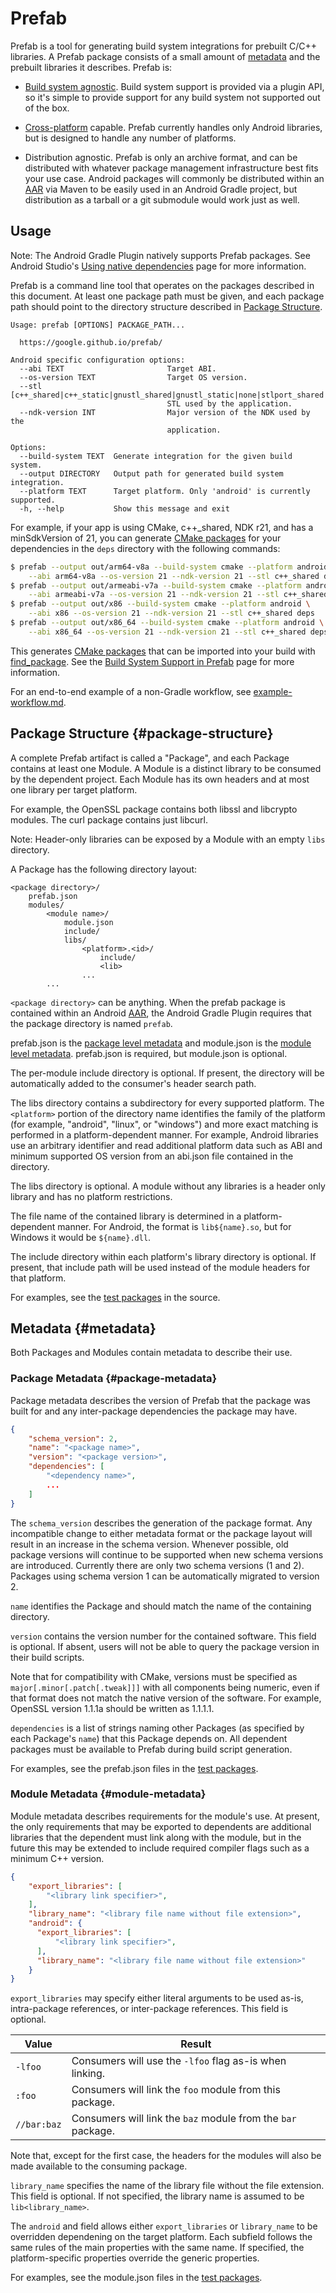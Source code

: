 # Prefab

Prefab is a tool for generating build system integrations for prebuilt C/C++
libraries. A Prefab package consists of a small amount of [metadata] and the
prebuilt libraries it describes. Prefab is:

* [Build system agnostic]. Build system support is provided via a plugin API, so
  it's simple to provide support for any build system not supported out of the
  box.

* [Cross-platform] capable. Prefab currently handles only Android libraries, but
  is designed to handle any number of platforms.

* Distribution agnostic. Prefab is only an archive format, and can be
  distributed with whatever package management infrastructure best fits your use
  case. Android packages will commonly be distributed within an [AAR] via Maven
  to be easily used in an Android Gradle project, but distribution as a tarball
  or a git submodule would work just as well.

[AAR]: https://developer.android.com/studio/projects/android-library
[Build system agnostic]: build-systems.md
[Cross-platform]: platform-support.md
[metadata]: #metadata

## Usage

Note: The Android Gradle Plugin natively supports Prefab packages. See Android
Studio's [Using native dependencies] page for more information.

[Using native dependencies]: https://developer.android.com/studio/build/native-dependencies

Prefab is a command line tool that operates on the packages described in this
document. At least one package path must be given, and each package path should
point to the directory structure described in [Package
Structure](#package-structure).

```text
Usage: prefab [OPTIONS] PACKAGE_PATH...

  https://google.github.io/prefab/

Android specific configuration options:
  --abi TEXT                       Target ABI.
  --os-version TEXT                Target OS version.
  --stl [c++_shared|c++_static|gnustl_shared|gnustl_static|none|stlport_shared|stlport_static|system]
                                   STL used by the application.
  --ndk-version INT                Major version of the NDK used by the
                                   application.

Options:
  --build-system TEXT  Generate integration for the given build system.
  --output DIRECTORY   Output path for generated build system integration.
  --platform TEXT      Target platform. Only 'android' is currently supported.
  -h, --help           Show this message and exit
```

For example, if your app is using CMake, c++_shared, NDK r21, and has a
minSdkVersion of 21, you can generate [CMake packages] for your dependencies in
the `deps` directory with the following commands:

```bash
$ prefab --output out/arm64-v8a --build-system cmake --platform android \
    --abi arm64-v8a --os-version 21 --ndk-version 21 --stl c++_shared deps
$ prefab --output out/armeabi-v7a --build-system cmake --platform android \
    --abi armeabi-v7a --os-version 21 --ndk-version 21 --stl c++_shared deps
$ prefab --output out/x86 --build-system cmake --platform android \
    --abi x86 --os-version 21 --ndk-version 21 --stl c++_shared deps
$ prefab --output out/x86_64 --build-system cmake --platform android \
    --abi x86_64 --os-version 21 --ndk-version 21 --stl c++_shared deps
```

This generates [CMake packages] that can be imported into your build with
[find_package]. See the [Build System Support in Prefab] page for more
information.

For an end-to-end example of a non-Gradle workflow, see [example-workflow.md].

[CMake packages]: https://cmake.org/cmake/help/latest/manual/cmake-packages.7.html
[find_package]: https://cmake.org/cmake/help/latest/command/find_package.html
[Build System Support in Prefab]: build-systems.md
[example-workflow.md]: example-workflow.md

## Package Structure {#package-structure}

A complete Prefab artifact is called a "Package", and each Package contains at
least one Module. A Module is a distinct library to be consumed by the
dependent project. Each Module has its own headers and at most one library per
target platform.

For example, the OpenSSL package contains both libssl and libcrypto modules. The
curl package contains just libcurl.

Note: Header-only libraries can be exposed by a Module with an empty `libs`
directory.

A Package has the following directory layout:

```text
<package directory>/
    prefab.json
    modules/
        <module name>/
            module.json
            include/
            libs/
                <platform>.<id>/
                    include/
                    <lib>
                ...
        ...
```

`<package directory>` can be anything. When the prefab package is contained
within an Android [AAR], the Android Gradle Plugin requires that the package
directory is named `prefab`.

prefab.json is the [package level metadata](#package-metadata) and module.json
is the [module level metadata](#module-metadata). prefab.json is required, but
module.json is optional.

The per-module include directory is optional. If present, the directory will be
automatically added to the consumer's header search path.

The libs directory contains a subdirectory for every supported platform. The
`<platform>` portion of the directory name identifies the family of the platform
(for example, "android", "linux", or "windows") and more exact matching is
performed in a platform-dependent manner. For example, Android libraries use an
arbitrary identifier and read additional platform data such as ABI and minimum
supported OS version from an abi.json file contained in the directory.

The libs directory is optional. A module without any libraries is a header only
library and has no platform restrictions.

The file name of the contained library is determined in a platform-dependent
manner. For Android, the format is `lib${name}.so`, but for Windows it would be
`${name}.dll`.

The include directory within each platform's library directory is optional. If
present, that include path will be used instead of the module headers for that
platform.

For examples, see the [test packages] in the source.

[test packages]: https://github.com/google/prefab/tree/master/cli/src/test/resources/com/google/prefab/cli/packages

## Metadata {#metadata}

Both Packages and Modules contain metadata to describe their use.

### Package Metadata {#package-metadata}

Package metadata describes the version of Prefab that the package was built for
and any inter-package dependencies the package may have.

```json
{
    "schema_version": 2,
    "name": "<package name>",
    "version": "<package version>",
    "dependencies": [
        "<dependency name>",
        ...
    ]
}
```

The `schema_version` describes the generation of the package format. Any
incompatible change to either metadata format or the package layout will result
in an increase in the schema version. Whenever possible, old package versions
will continue to be supported when new schema versions are introduced. Currently
there are only two schema versions (1 and 2). Packages using schema version 1
can be automatically migrated to version 2.

`name` identifies the Package and should match the name of the containing
directory.

`version` contains the version number for the contained software. This field is
optional. If absent, users will not be able to query the package version in
their build scripts.

Note that for compatibility with CMake, versions must be specified as
`major[.minor[.patch[.tweak]]]` with all components being numeric, even if that
format does not match the native version of the software. For example, OpenSSL
version 1.1.1a should be written as 1.1.1.1.

`dependencies` is a list of strings naming other Packages (as specified by each
Package's `name`) that this Package depends on. All dependent packages must be
available to Prefab during build script generation.

For examples, see the prefab.json files in the [test packages].

### Module Metadata {#module-metadata}

Module metadata describes requirements for the module's use. At present, the
only requirements that may be exported to dependents are additional libraries
that the dependent must link along with the module, but in the future this may
be extended to include required compiler flags such as a minimum C++ version.

```json
{
    "export_libraries": [
        "<library link specifier>",
    ],
    "library_name": "<library file name without file extension>",
    "android": {
      "export_libraries": [
          "<library link specifier>",
      ],
      "library_name": "<library file name without file extension>"
    }
}
```

`export_libraries` may specify either literal arguments to be used as-is,
intra-package references, or inter-package references. This field is optional.

| Value       | Result                                                       |
| ----------- | ------------------------------------------------------------ |
| `-lfoo`     | Consumers will use the `-lfoo` flag as-is when linking.      |
| `:foo`      | Consumers will link the `foo` module from this package.      |
| `//bar:baz` | Consumers will link the `baz` module from the `bar` package. |

Note that, except for the first case, the headers for the modules will also be
made available to the consuming package.

`library_name` specifies the name of the library file without the file extension.
This field is optional. If not specified, the library name is assumed to be
`lib<library_name>`.

The `android` and field allows either `export_libraries` or `library_name` to be
overridden dependening on the target platform. Each subfield follows the same
rules of the main properties with the same name. If specified, the
platform-specific properties override the generic properties.

For examples, see the module.json files in the [test packages].
